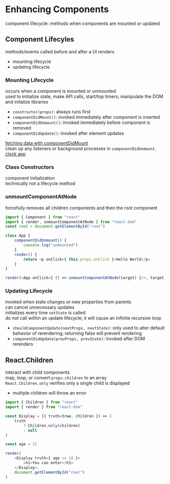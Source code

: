 # Enhancing Components
component lifecycle: methods when components are mounted or updated  

## Component Lifecyles
methods/events called before and after a UI renders  
* mounting lifecycle   
* updating lifecycle  

### Mounting Lifecycle
occurs when a component is mounted or unmounted  
used to initialize state, make API calls, start/top timers, manipulate the DOM and initalize libraries  
* `constructor(props)`: always runs first  
* `componentDidMount()`: invoked immediately after component is inserted
* `componentDidUnmount()`: invoked immediately before component is removed
* `componentDidUpdate()`: invoked after element updates

[fetching data with componentDidMount](https://codepen.io/nathan-pham/pen/QWGPNQp)  
clean up any listeners or background processes in `componentDidUnmount`.   
[clock app](https://codepen.io/nathan-pham/pen/xxReOdK)

### Class Constructors
component initialization  
technically not a lifecycle method  

### unmountComponentAtNode
forcefully removes all children components and then the root component  
```js
import { Component } from "react"
import { render, unmountComponentAtNode } from "react-dom"
const root = document.getElementById("root")

class App {
    componentDidUnmount() {
        console.log("unmounted")
    }
    render() {
        return <p onClick={ this.props.onClick }>Hello World</p>
    }
}

render(<App onClick={ () => unmountComponentAtNode(target) }/>, target)
```

### Updating Lifecycle
invoked when state changes or new properties from parents  
can cancel unnecessary updates  
initializes every time `setState` is called  
do not call within an update lifecycle; it will cause an infinite recursive loop  
* `shouldComponentUpdate(nextProps, nextState)`: only used to alter default behavior of rerendering; returning false will prevent rendering
* `componentDidUpdate(prevProps, prevState)`: invoked after DOM rerenders

## React.Children
interact with child components  
map, loop, or convert `props.children` to an array  
`React.Children.only` verifies only a single child is displayed  
* multiple children will throw an error  

```js
import { Children } from "react"
import { render } from "react-dom"

const Display = ({ truth=true, children }) => (
    truth
        ? Children.only(children)
        : null
)

const age = 22

render(
    <Display truth={ age >= 18 }>
        <h1>You can enter</h1>
    </Display>,
    document.getElementById("root")
)
```